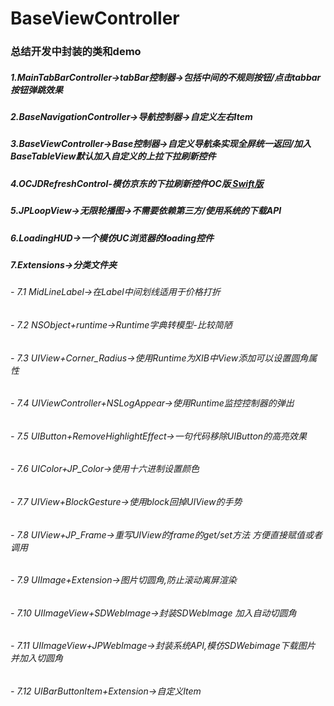 # BaseViewController   
### 总结开发中封装的类和demo   

##### 1.MainTabBarController->tabBar控制器->包括中间的不规则按钮/点击tabbar按钮弹跳效果   
##### 2.BaseNavigationController->导航控制器->自定义左右Item     
##### 3.BaseViewController->Base控制器->自定义导航条实现全屏统一返回/加入BaseTableView默认加入自定义的上拉下拉刷新控件   
##### 4.OCJDRefreshControl-模仿京东的下拉刷新控件OC版[ Swift版](https://github.com/baiyidjp/SwiftJDRefreshControl)    
##### 5.JPLoopView->无限轮播图->不需要依赖第三方/使用系统的下载API   
##### 6.LoadingHUD->一个模仿UC浏览器的loading控件   
##### 7.Extensions->分类文件夹   
###### - 7.1 MidLineLabel->在Label中间划线适用于价格打折     
###### - 7.2 NSObject+runtime->Runtime字典转模型-比较简陋   
###### - 7.3 UIView+Corner_Radius->使用Runtime为XIB中View添加可以设置圆角属性   
###### - 7.4 UIViewController+NSLogAppear->使用Runtime监控控制器的弹出   
###### - 7.5 UIButton+RemoveHighlightEffect->一句代码移除UIButton的高亮效果   
###### - 7.6 UIColor+JP_Color->使用十六进制设置颜色   
###### - 7.7 UIView+BlockGesture->使用block回掉UIView的手势   
###### - 7.8 UIView+JP_Frame->重写UIView的frame的get/set方法 方便直接赋值或者调用   
###### - 7.9 UIImage+Extension->图片切圆角,防止滚动离屏渲染   
###### - 7.10 UIImageView+SDWebImage->封装SDWebImage 加入自动切圆角   
###### - 7.11 UIImageView+JPWebImage->封装系统API,模仿SDWebimage下载图片 并加入切圆角   
###### - 7.12 UIBarButtonItem+Extension->自定义Item   
